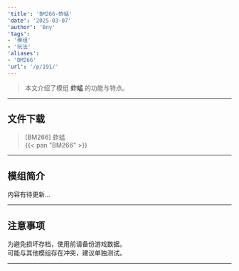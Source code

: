 ```yaml
---
'title': 'BM266-蚱蜢'
'date': '2025-03-07'
'author': 'Bny'
'tags':
- '模组'
- '玩法'
'aliases':
- 'BM266'
'url': '/p/191/'
---
```


> 本文介绍了模组 **蚱蜢** 的功能与特点。

---

## 文件下载

> [BM266] 蚱蜢  
{{< pan "BM266" >}}  

---

## 模组简介

>  
内容有待更新...  

---

## 注意事项

>  
为避免损坏存档，使用前请备份游戏数据。  
可能与其他模组存在冲突，建议单独测试。  

---

